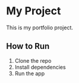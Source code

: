 # My Project

This is my portfolio project.

## How to Run

1. Clone the repo
2. Install dependencies
3. Run the app

